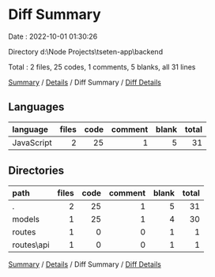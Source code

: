 # Diff Summary

Date : 2022-10-01 01:30:26

Directory d:\\Node Projects\\tseten-app\\backend

Total : 2 files,  25 codes, 1 comments, 5 blanks, all 31 lines

[Summary](results.md) / [Details](details.md) / Diff Summary / [Diff Details](diff-details.md)

## Languages
| language | files | code | comment | blank | total |
| :--- | ---: | ---: | ---: | ---: | ---: |
| JavaScript | 2 | 25 | 1 | 5 | 31 |

## Directories
| path | files | code | comment | blank | total |
| :--- | ---: | ---: | ---: | ---: | ---: |
| . | 2 | 25 | 1 | 5 | 31 |
| models | 1 | 25 | 1 | 4 | 30 |
| routes | 1 | 0 | 0 | 1 | 1 |
| routes\\api | 1 | 0 | 0 | 1 | 1 |

[Summary](results.md) / [Details](details.md) / Diff Summary / [Diff Details](diff-details.md)